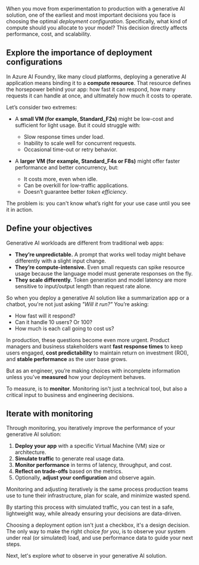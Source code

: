 When you move from experimentation to production with a generative AI solution, one of the earliest and most important decisions you face is choosing the optimal *deployment configuration*. Specifically, what kind of compute should you allocate to your model? This decision directly affects performance, cost, and scalability.

## Explore the importance of deployment configurations

In Azure AI Foundry, like many cloud platforms, deploying a generative AI application means binding it to a **compute resource**. That resource defines the horsepower behind your app: how fast it can respond, how many requests it can handle at once, and ultimately how much it costs to operate.

Let’s consider two extremes:

- A **small VM (for example, Standard_F2s)** might be low-cost and sufficient for light usage. But it could struggle with:
  - Slow response times under load.
  - Inability to scale well for concurrent requests.
  - Occasional time-out or retry behavior.

- A **larger VM (for example, Standard_F4s or F8s)** might offer faster performance and better concurrency, but:
  - It costs more, even when idle.
  - Can be overkill for low-traffic applications.
  - Doesn’t guarantee better *token efficiency*.

The problem is: you can't know what’s right for your use case until you see it in action.

## Define your objectives

Generative AI workloads are different from traditional web apps:

- **They’re unpredictable.** A prompt that works well today might behave differently with a slight input change.
- **They’re compute-intensive.** Even small requests can spike resource usage because the language model must generate responses on the fly.
- **They scale differently.** Token generation and model latency are more sensitive to input/output length than request rate alone.

So when you deploy a generative AI solution like a summarization app or a chatbot, you're not just asking *"Will it run?"* You’re asking:

- How fast will it respond?
- Can it handle 10 users? Or 100?
- How much is each call going to cost us?

In production, these questions become even more urgent. Product managers and business stakeholders want **fast response times** to keep users engaged, **cost predictability** to maintain return on investment (ROI), and **stable performance** as the user base grows.

But as an engineer, you’re making choices with incomplete information unless you’ve **measured** how your deployment behaves.

To measure, is to **monitor**. Monitoring isn't just a technical tool, but also a critical input to business and engineering decisions.

## Iterate with monitoring

Through monitoring, you iteratively improve the performance of your generative AI solution:

1. **Deploy your app** with a specific Virtual Machine (VM) size or architecture.
2. **Simulate traffic** to generate real usage data.
3. **Monitor performance** in terms of latency, throughput, and cost.
4. **Reflect on trade-offs** based on the metrics.
5. Optionally, **adjust your configuration** and observe again.

Monitoring and adjusting iteratively is the same process production teams use to tune their infrastructure, plan for scale, and minimize wasted spend.

By starting this process with simulated traffic, you can test in a safe, lightweight way, while already ensuring your decisions are data-driven.

Choosing a deployment option isn't just a checkbox, it's a design decision. The only way to make the right choice *for you*, is to observe your system under real (or simulated) load, and use performance data to guide your next steps.

Next, let's explore *what* to observe in your generative AI solution.
